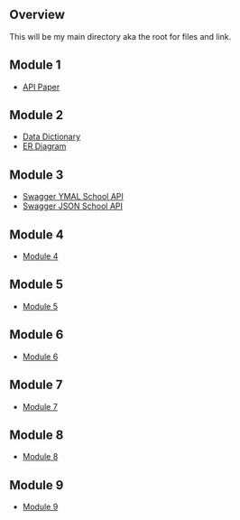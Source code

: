 ﻿## Overview

This will be my main directory aka the root for files and link.

## Module 1
*   [API Paper](https://github.com/countyflipper/CompanyEmployees/blob/master/files/Stefan%20DeRosa%20-%20Application%20Programming%20Interfaces.pdf)


## Module 2
*   [Data Dictionary](https://github.com/countyflipper/CompanyEmployees/blob/master/files/Stefan%20DeRosa%20-%20Data%20Dictionary.pdf)
*   [ER Diagram](https://github.com/countyflipper/CompanyEmployees/blob/master/files/Stefan%20DeRosa%20-%20ERD.pdf)

## Module 3
*   [Swagger YMAL School API](https://github.com/countyflipper/CompanyEmployees/blob/Module3/files/SchoolAPI%20Swagger.yaml)
*   [Swagger JSON School API](https://github.com/countyflipper/CompanyEmployees/blob/Module3/files/School%20API%20-%20Swagger.json)

## Module 4
*   [Module 4](https://github.com/countyflipper/CompanyEmployees/tree/Module4)

## Module 5
*   [Module 5](https://github.com/countyflipper/CompanyEmployees/tree/Module5)

## Module 6
*   [Module 6](https://github.com/countyflipper/CompanyEmployees/tree/Module6)

## Module 7
*   [Module 7](https://github.com/countyflipper/SchoolAPI/tree/Module7/SchoolAPI)

## Module 8
*   [Module 8](https://github.com/countyflipper/SchoolAPI/tree/Module8/SchoolAPI)

## Module 9
*   [Module 9](https://github.com/countyflipper/SchoolAPI/tree/Module9/SchoolAPI)
